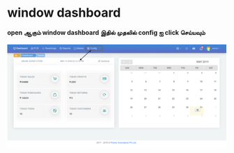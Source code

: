 # window dashboard

#### open ஆகும் window dashboard இதில் முதலில் config ஐ click செய்யவும்

![Window dashboard ](.gitbook/assets/config.png)



